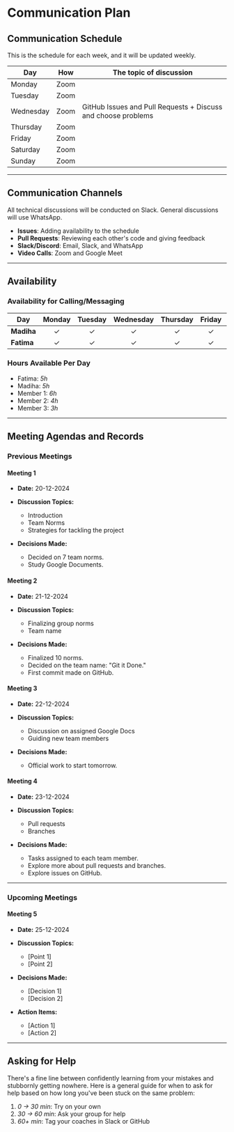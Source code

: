 <!--
    This template is for inspiration. Feel free to change it however you like!

    Careful! Be sure to protect your privacy when filling out this document.
    Everything you write here will be public,
    so share only what you are comfortable sharing online.
    You can share the rest in confidence with your group by another channel.
-->

# Communication Plan

## Communication Schedule

This is the schedule for each week, and it will be updated weekly.

| Day       | How  | The topic of discussion              |
|-----------|:----:|-------------------------------------|
| Monday    | Zoom |                                     |
| Tuesday   | Zoom |                                     |
| Wednesday | Zoom | GitHub Issues and Pull Requests + Discuss and choose problems |
| Thursday  | Zoom |                                     |
| Friday    | Zoom |                                     |
| Saturday  | Zoom |                                     |
| Sunday    | Zoom |                                     |

---

## Communication Channels

All technical discussions will be conducted on Slack. General discussions will use WhatsApp.

- **Issues**: Adding availability to the schedule  
- **Pull Requests**: Reviewing each other's code and giving feedback  
- **Slack/Discord**: Email, Slack, and WhatsApp  
- **Video Calls**: Zoom and Google Meet  

---

## Availability

### Availability for Calling/Messaging

| Day       | Monday | Tuesday | Wednesday | Thursday | Friday | Saturday | Sunday |
|-----------|:------:|:-------:|:---------:|:--------:|:------:|:--------:|:------:|
| **Madiha** |   ✓    |    ✓    |     ✓     |     ✓    |    ✓    |     ✓     |    ✓   |
| **Fatima** |   ✓    |    ✓    |     ✓     |     ✓    |    ✓    |     ✓     |    ✓   |

### Hours Available Per Day

- Fatima: _5h_  
- Madiha: _5h_  
- Member 1: _6h_  
- Member 2: _4h_  
- Member 3: _3h_  

---

## Meeting Agendas and Records

### Previous Meetings

#### Meeting 1

- **Date:** 20-12-2024  
- **Discussion Topics:**  
  - Introduction  
  - Team Norms  
  - Strategies for tackling the project  

- **Decisions Made:**  
  - Decided on 7 team norms.  
  - Study Google Documents.  

#### Meeting 2

- **Date:** 21-12-2024  
- **Discussion Topics:**  
  - Finalizing group norms  
  - Team name  

- **Decisions Made:**  
  - Finalized 10 norms.  
  - Decided on the team name: "Git it Done."  
  - First commit made on GitHub.  

#### Meeting 3

- **Date:** 22-12-2024  
- **Discussion Topics:**  
  - Discussion on assigned Google Docs  
  - Guiding new team members  

- **Decisions Made:**  
  - Official work to start tomorrow.  

#### Meeting 4

- **Date:** 23-12-2024  
- **Discussion Topics:**  
  - Pull requests  
  - Branches  

- **Decisions Made:**  
  - Tasks assigned to each team member.  
  - Explore more about pull requests and branches.  
  - Explore issues on GitHub.  

---

### Upcoming Meetings

#### Meeting 5

- **Date:** 25-12-2024  
- **Discussion Topics:**  
  - [Point 1]  
  - [Point 2]  

- **Decisions Made:**  
  - [Decision 1]  
  - [Decision 2]  

- **Action Items:**  
  - [Action 1]  
  - [Action 2]  

---

## Asking for Help

There's a fine line between confidently learning from your mistakes and stubbornly getting nowhere. Here is a general guide for when to ask for help based on how long you've been stuck on the same problem:

1. _0 -> 30 min_: Try on your own  
2. _30 -> 60 min_: Ask your group for help  
3. _60+ min_: Tag your coaches in Slack or GitHub  
